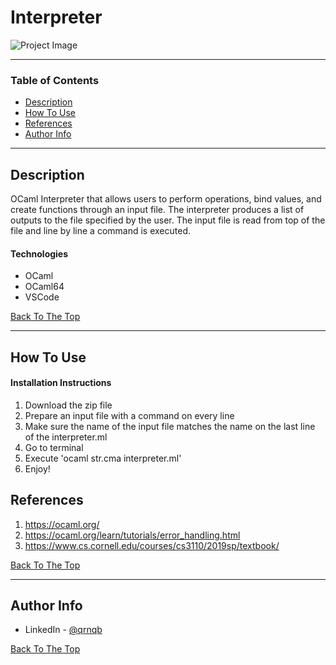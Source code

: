 # Interpreter
![Project Image](https://imgur.com/a/tlYBozM)

---

### Table of Contents

- [Description](#description)
- [How To Use](#how-to-use)
- [References](#references)
- [Author Info](#author-info)

---

## Description

OCaml Interpreter that allows users to perform operations, bind values, and create functions through an input file. The interpreter produces a list of outputs to the file specified by the user. The input file is read from top of the file and line by line a command is executed.

#### Technologies

- OCaml
- OCaml64
- VSCode

[Back To The Top](#read-me-template)

---

## How To Use

#### Installation Instructions

  1) Download the zip file
  2) Prepare an input file with a command on every line
  3) Make sure the name of the input file matches the name on the last line of the interpreter.ml
  4) Go to terminal 
  5) Execute 'ocaml str.cma interpreter.ml'
  6) Enjoy!

## References
1) https://ocaml.org/
2) https://ocaml.org/learn/tutorials/error_handling.html
3) https://www.cs.cornell.edu/courses/cs3110/2019sp/textbook/

[Back To The Top](#read-me-template)

---

## Author Info

- LinkedIn - [@qrnqb](https://www.linkedin.com/in/darnab/)

[Back To The Top](#read-me-template)




